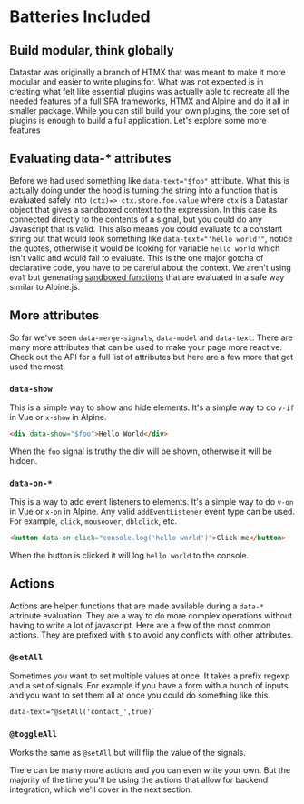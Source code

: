 # Batteries Included

## Build modular, think globally

Datastar was originally a branch of HTMX that was meant to make it more modular and easier to write plugins for. What was not expected is in creating what felt like essential plugins was actually able to recreate all the needed features of a full SPA frameworks, HTMX and Alpine and do it all in smaller package. While you can still build your own plugins, the core set of plugins is enough to build a full application. Let's explore some more features

## Evaluating data-\* attributes

Before we had used something like `data-text="$foo"` attribute. What this is actually doing under the hood is turning the string into a function that is evaluated safely into `(ctx)=> ctx.store.foo.value` where `ctx` is a Datastar object that gives a sandboxed context to the expression. In this case its connected directly to the contents of a signal, but you could do any Javascript that is valid. This also means you could evaluate to a constant string but that would look something like `data-text="'hello world'"`, notice the quotes, otherwise it would be looking for variable `hello world` which isn't valid and would fail to evaluate. This is the one major gotcha of declarative code, you have to be careful about the context. We aren't using `eval` but generating [sandboxed functions](https://developer.mozilla.org/en-US/docs/Web/JavaScript/Reference/Global_Objects/Function/Function) that are evaluated in a safe way similar to Alpine.js.

## More attributes

So far we've seen `data-merge-signals`, `data-model` and `data-text`. There are many more attributes that can be used to make your page more reactive. Check out the API for a full list of attributes but here are a few more that get used the most.

### `data-show`

This is a simple way to show and hide elements. It's a simple way to do `v-if` in Vue or `x-show` in Alpine.

```html
<div data-show="$foo">Hello World</div>
```

When the `foo` signal is truthy the div will be shown, otherwise it will be hidden.

### `data-on-*`

This is a way to add event listeners to elements. It's a simple way to do `v-on` in Vue or `x-on` in Alpine. Any valid `addEventListener` event type can be used. For example, `click`, `mouseover`, `dblclick`, etc.

```html
<button data-on-click="console.log('hello world')">Click me</button>
```

When the button is clicked it will log `hello world` to the console.

## Actions

Actions are helper functions that are made available during a `data-*` attribute evaluation. They are a way to do more complex operations without having to write a lot of javascript. Here are a few of the most common actions. They are prefixed with `$` to avoid any conflicts with other attributes.

### `@setAll`

Sometimes you want to set multiple values at once. It takes a prefix regexp and a set of signals. For example if you have a form with a bunch of inputs and you want to set them all at once you could do something like this.

```html
data-text="@setAll('contact_',true)`
```

### `@toggleAll`

Works the same as `@setAll` but will flip the value of the signals.

There can be many more actions and you can even write your own. But the majority of the time you'll be using the actions that allow for backend integration, which we'll cover in the next section.
